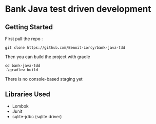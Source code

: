 # Bank Java test driven development

## Getting Started
First pull the repo :
```
git clone https://github.com/Benoit-Lorcy/bank-java-tdd
```

Then you can build the project with gradle
```
cd bank-java-tdd
.\gradlew build
```

There is no console-based staging yet 

## Libraries Used
- Lombok
- Junit
- sqlite-jdbc (sqlite driver)
